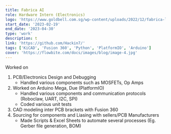 ```yaml
---
title: Fabrica AI
role: Hardware Intern (Electronics)
logo: 'https://www.goldbell.com.sg/wp-content/uploads/2022/12/fabrica-logo.png'
start_date: '2023-02-19'
end_date: '2023-04-30' 
type: 'work'
description: t
link: 'https://github.com/Hackin7/'
tags: ['KiCAD', 'Fusion 360', 'Python', 'PlatformIO', 'Arduino']
cover: 'https://flowbite.com/docs/images/blog/image-4.jpg'
---
```


Worked on

1. PCB/Electronics Design and Debugging
   - Handled various components such as MOSFETs, Op Amps
2. Worked on Arduino Mega, Due (PlatformIO)
   - Handled various components and communication protocols (Roboclaw, UART, I2C, SPI)
   - Coded various unit tests
3. CAD modeling inter PCB brackets with Fusion 360
4. Sourcing for components and Liasing with sellers/PCB Manufacturers
   - Made Scripts & Excel Sheets to automate several processes (Eg. Gerber file generation, BOM)
